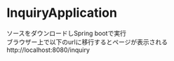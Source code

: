 # InquiryApplication

ソースをダウンロードしSpring bootで実行  
ブラウザー上で以下のurlに移行するとページが表示される  
http://localhost:8080/inquiry
